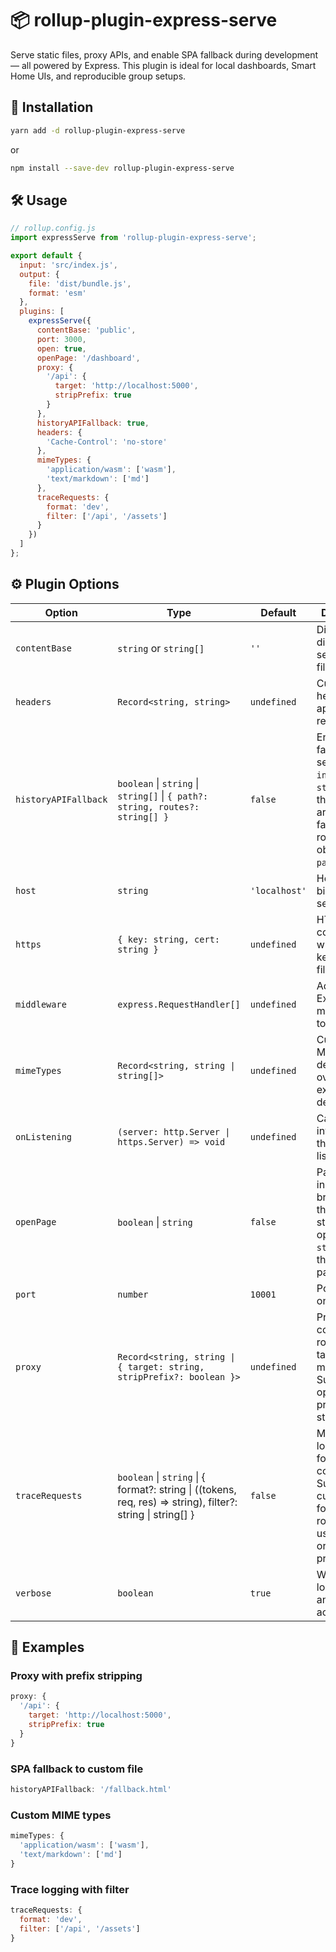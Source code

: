 # 📦 rollup-plugin-express-serve

Serve static files, proxy APIs, and enable SPA fallback during development — all powered by Express. This plugin is ideal for local dashboards, Smart Home UIs, and reproducible group setups.

## 🚀 Installation

```bash
yarn add -d rollup-plugin-express-serve
```

or

```bash
npm install --save-dev rollup-plugin-express-serve
```

## 🛠️ Usage

```js
// rollup.config.js
import expressServe from 'rollup-plugin-express-serve';

export default {
  input: 'src/index.js',
  output: {
    file: 'dist/bundle.js',
    format: 'esm'
  },
  plugins: [
    expressServe({
      contentBase: 'public',
      port: 3000,
      open: true,
      openPage: '/dashboard',
      proxy: {
        '/api': {
          target: 'http://localhost:5000',
          stripPrefix: true
        }
      },
      historyAPIFallback: true,
      headers: {
        'Cache-Control': 'no-store'
      },
      mimeTypes: {
        'application/wasm': ['wasm'],
        'text/markdown': ['md']
      },
      traceRequests: {
        format: 'dev',
        filter: ['/api', '/assets']
      }
    })
  ]
};
```

## ⚙️ Plugin Options

| Option               | Type                                                                                                        | Default       | Description                                                                                                                                         |
|----------------------|-------------------------------------------------------------------------------------------------------------|---------------|-----------------------------------------------------------------------------------------------------------------------------------------------------|
| `contentBase`        | `string` or `string[]`                                                                                      | `''`          | Directory or directories to serve static files from.                                                                                                |
| `headers`            | `Record<string, string>`                                                                                    | `undefined`   | Custom headers to apply to all responses.                                                                                                           |
| `historyAPIFallback` | `boolean` \| `string` \| `string[]` \| `{ path?: string, routes?: string[] }`                               | `false`       | Enables SPA fallback. `true` serves `index.html`, a `string` serves that file, an array defines fallback routes, or an object sets `path`/`routes`. |
| `host`               | `string`                                                                                                    | `'localhost'` | Hostname to bind the server to.                                                                                                                     |
| `https`              | `{ key: string, cert: string }`                                                                             | `undefined`   | HTTPS configuration with paths to key and cert files.                                                                                               |
| `middleware`         | `express.RequestHandler[]`                                                                                  | `undefined`   | Additional Express middleware to apply.                                                                                                             |
| `mimeTypes`          | `Record<string, string \| string[]>`                                                                        | `undefined`   | Custom MIME type definitions to override or extend defaults.                                                                                        |
| `onListening`        | `(server: http.Server \| https.Server) => void`                                                             | `undefined`   | Callback invoked once the server is listening.                                                                                                      |
| `openPage`           | `boolean` \| `string`                                                                                       | `false`       | Page to open in the browser after the server starts. `true` opens `'/'`, a `string` opens that specific path or URL.                                |
| `port`               | `number`                                                                                                    | `10001`       | Port to listen on.                                                                                                                                  |
| `proxy`              | `Record<string, string \| { target: string, stripPrefix?: boolean }>`                                       | `undefined`   | Proxy configuration: route to target mapping. Supports optional prefix stripping.                                                                   |
| `traceRequests`      | `boolean` \| `string` \| { format?: string \| ((tokens, req, res) => string), filter?: string \| string[] } | `false`       | Morgan logging format or configuration. Supports custom format and route filtering using string or array of prefixes.                               |
| `verbose`            | `boolean`                                                                                                   | `true`        | Whether to log server and proxy activity.                                                                                                           |

## 🧪 Examples

### Proxy with prefix stripping

```js
proxy: {
  '/api': {
    target: 'http://localhost:5000',
    stripPrefix: true
  }
}
```

### SPA fallback to custom file

```js
historyAPIFallback: '/fallback.html'
```

### Custom MIME types

```js
mimeTypes: {
  'application/wasm': ['wasm'],
  'text/markdown': ['md']
}
```

### Trace logging with filter

```js
traceRequests: {
  format: 'dev',
  filter: ['/api', '/assets']
}
```
